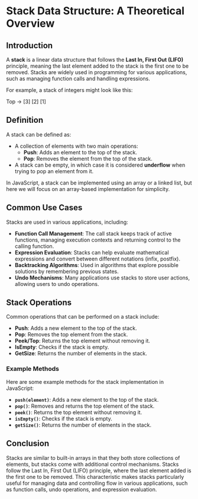 # Stack Data Structure: A Theoretical Overview

## Introduction

A **stack** is a linear data structure that follows the **Last In, First Out (LIFO)** principle, meaning the last element added to the stack is the first one to be removed. Stacks are widely used in programming for various applications, such as managing function calls and handling expressions.

For example, a stack of integers might look like this:

Top -> [3] [2] [1]

## Definition

A stack can be defined as:

-   A collection of elements with two main operations:
    -   **Push**: Adds an element to the top of the stack.
    -   **Pop**: Removes the element from the top of the stack.
-   A stack can be empty, in which case it is considered **underflow** when trying to pop an element from it.

In JavaScript, a stack can be implemented using an array or a linked list, but here we will focus on an array-based implementation for simplicity.

## Common Use Cases

Stacks are used in various applications, including:

-   **Function Call Management**: The call stack keeps track of active functions, managing execution contexts and returning control to the calling function.
-   **Expression Evaluation**: Stacks can help evaluate mathematical expressions and convert between different notations (infix, postfix).
-   **Backtracking Algorithms**: Used in algorithms that explore possible solutions by remembering previous states.
-   **Undo Mechanisms**: Many applications use stacks to store user actions, allowing users to undo operations.

## Stack Operations

Common operations that can be performed on a stack include:

-   **Push**: Adds a new element to the top of the stack.
-   **Pop**: Removes the top element from the stack.
-   **Peek/Top**: Returns the top element without removing it.
-   **IsEmpty**: Checks if the stack is empty.
-   **GetSize**: Returns the number of elements in the stack.

### Example Methods

Here are some example methods for the stack implementation in JavaScript:

-   **`push(element)`**: Adds a new element to the top of the stack.
-   **`pop()`**: Removes and returns the top element of the stack.
-   **`peek()`**: Returns the top element without removing it.
-   **`isEmpty()`**: Checks if the stack is empty.
-   **`getSize()`**: Returns the number of elements in the stack.

## Conclusion

Stacks are similar to built-in arrays in that they both store collections of elements, but stacks come with additional control mechanisms. Stacks follow the Last In, First Out (LIFO) principle, where the last element added is the first one to be removed. This characteristic makes stacks particularly useful for managing data and controlling flow in various applications, such as function calls, undo operations, and expression evaluation.
